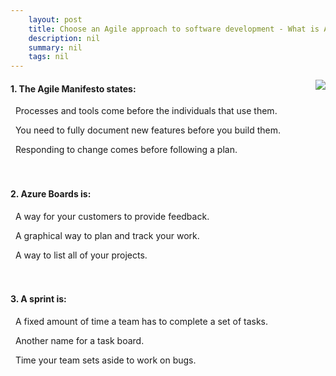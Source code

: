 ```yaml
---
    layout: post
    title: Choose an Agile approach to software development - What is Azure Boards?
    description: nil
    summary: nil
    tags: nil
---
```



 <a target="_blank" href="https://docs.microsoft.com/en-us/learn/modules/choose-an-agile-approach/3-what-is-azure-boards/"><i class="fas fa-external-link-alt"></i> </a>
 <img align="right" src="https://docs.microsoft.com/en-us/learn/achievements/azure-devops/choose-an-agile-approach-to-software-development.svg">
####  1. The Agile Manifesto states:


<i class='far fa-square'></i> &nbsp;&nbsp;Processes and tools come before the individuals that use them.

<i class='far fa-square'></i> &nbsp;&nbsp;You need to fully document new features before you build them.

<i class='fas fa-check-square' style='color: Dodgerblue;'></i> &nbsp;&nbsp;Responding to change comes before following a plan.
<br />
<br />
<br />

####  2. Azure Boards is:


<i class='far fa-square'></i> &nbsp;&nbsp;A way for your customers to provide feedback.

<i class='fas fa-check-square' style='color: Dodgerblue;'></i> &nbsp;&nbsp;A graphical way to plan and track your work.

<i class='far fa-square'></i> &nbsp;&nbsp;A way to list all of your projects.
<br />
<br />
<br />

####  3. A sprint is:


<i class='fas fa-check-square' style='color: Dodgerblue;'></i> &nbsp;&nbsp;A fixed amount of time a team has to complete a set of tasks.

<i class='far fa-square'></i> &nbsp;&nbsp;Another name for a task board.

<i class='far fa-square'></i> &nbsp;&nbsp;Time your team sets aside to work on bugs.
<br />
<br />
<br />
